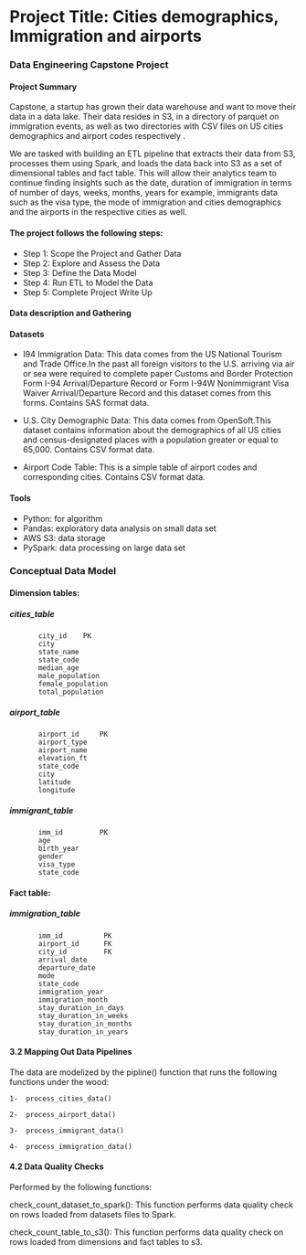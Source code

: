 # Project Title: Cities demographics, Immigration and airports
### Data Engineering Capstone Project  

#### Project Summary
Capstone, a startup has grown their data warehouse and want to move their data in a data lake. Their data resides in S3, in a directory of parquet on immigration events, as well as two directories with CSV files on US cities demographics and airport codes respectively .

We are tasked with building an ETL pipeline that extracts their data from S3, processes them using Spark, and loads the data back into S3 as a set of dimensional tables and fact table. This will allow their analytics team to continue finding insights such as the date, duration of immigration in terms of number of days, weeks, months, years for example, immigrants data such as the visa type, the mode of immigration and cities demographics and the airports in the respective cities as well.

#### The project follows the following steps:
* Step 1: Scope the Project and Gather Data
* Step 2: Explore and Assess the Data
* Step 3: Define the Data Model
* Step 4: Run ETL to Model the Data
* Step 5: Complete Project Write Up

#### Data description and Gathering

#### Datasets
* I94 Immigration Data: This data comes from the US National Tourism and Trade Office.In the past all foreign visitors to the U.S. arriving via air or sea were required to complete paper Customs and Border Protection Form I-94 Arrival/Departure Record or Form I-94W Nonimmigrant Visa Waiver Arrival/Departure Record and this dataset comes from this forms.
  Contains SAS format data.

* U.S. City Demographic Data: This data comes from OpenSoft.This dataset contains information about the demographics of all US cities and census-designated places with a population greater or equal to 65,000. 
  Contains CSV format data.

* Airport Code Table: This is a simple table of airport codes and corresponding cities. 
  Contains CSV format data.

#### Tools
* Python: for algorithm
* Pandas: exploratory data analysis on small data set
* AWS S3: data storage
* PySpark: data processing on large data set

### Conceptual Data Model

#### Dimension tables:
##### cities_table
           city_id    PK
           city
           state_name
           state_code
           median_age
           male_population
           female_population
           total_population
           
##### airport_table
           airport_id     PK
           airport_type
           airport_name
           elevation_ft
           state_code
           city
           latitude
           longitude 
           
##### immigrant_table
           imm_id         PK
           age
           birth_year
           gender
           visa_type
           state_code
           
#### Fact table:
##### immigration_table
           imm_id          PK
           airport_id      FK
           city_id         FK
           arrival_date
           departure_date
           mode
           state_code
           immigration_year
           immigration_month
           stay_duration_in_days
           stay_duration_in_weeks
           stay_duration_in_months
           stay_duration_in_years
           
           
#### 3.2 Mapping Out Data Pipelines

The data are modelized by the pipline() function that runs the following functions under the wood: 

    1-  process_cities_data()
    
    2-  process_airport_data()
    
    3-  process_immigrant_data()
    
    4-  process_immigration_data()
    
    
#### 4.2 Data Quality Checks
Performed by the following functions:

check_count_dataset_to_spark(): This function performs data quality check on rows loaded from datasets files to Spark.

check_count_table_to_s3(): This function performs data quality check on rows loaded from dimensions and fact tables to s3.
